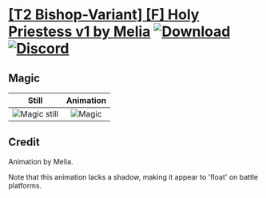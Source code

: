 # [\[T2 Bishop-Variant\] \[F\] Holy Priestess v1 by Melia](./) [![Download](https://img.shields.io/badge/Download--red?style=social&logo=github)](https://minhaskamal.github.io/DownGit/#/home?url=https://github.com/Klokinator/FE-Repo/tree/main/Battle%20Animations%2FMagi%20-%20Holy-Type%2F%5BT2%20Bishop-Variant%5D%20%5BF%5D%20Holy%20Priestess%20v1%20by%20Melia%2F6.%20Magic) [![Discord](https://img.shields.io/badge/Discord--blue?style=social&logo=discord)](https://discord.gg/C7VNGnyTPA)

## Magic

| Still | Animation |
| :---: | :-------: |
| ![Magic still](./Magic_000.png) | ![Magic](./Magic.gif) |

## Credit

Animation by Melia.

Note that this animation lacks a shadow, making it appear to 'float' on battle platforms.

